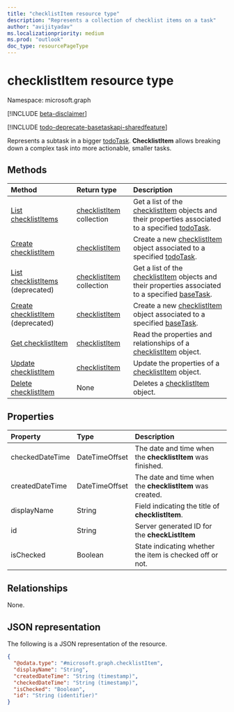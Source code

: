 ```yaml
---
title: "checklistItem resource type"
description: "Represents a collection of checklist items on a task"
author: "avijityadav"
ms.localizationpriority: medium
ms.prod: "outlook"
doc_type: resourcePageType
---
```


# checklistItem resource type

Namespace: microsoft.graph

[!INCLUDE [beta-disclaimer](../../includes/beta-disclaimer.md)]

[!INCLUDE [todo-deprecate-basetaskapi-sharedfeature](../includes/todo-deprecate-basetaskapi-sharedfeature.md)]

Represents a subtask in a bigger [todoTask](./todotask.md). **ChecklistItem** allows breaking down a complex task into more actionable, smaller tasks. 

## Methods
|Method|Return type|Description|
|:---|:---|:---|
|[List checklistItems](../api/todotask-list-checklistitems.md)|[checklistItem](../resources/checklistitem.md) collection|Get a list of the [checklistItem](../resources/checklistitem.md) objects and their properties associated to a specified [todoTask](./todotask.md).|
|[Create checklistItem](../api/todotask-post-checklistitems.md)|[checklistItem](../resources/checklistitem.md)|Create a new [checklistItem](../resources/checklistitem.md) object associated to a specified [todoTask](./todotask.md).|
|[List checklistItems](../api/basetask-list-checklistitems.md) (deprecated)|[checklistItem](../resources/checklistitem.md) collection|Get a list of the [checklistItem](../resources/checklistitem.md) objects and their properties associated to a specified [baseTask](./basetask.md).|
|[Create checklistItem](../api/basetask-post-checklistitems.md) (deprecated)|[checklistItem](../resources/checklistitem.md)|Create a new [checklistItem](../resources/checklistitem.md) object associated to a specified [baseTask](./basetask.md).|
|[Get checklistItem](../api/checklistitem-get.md)|[checklistItem](../resources/checklistitem.md)|Read the properties and relationships of a [checklistItem](../resources/checklistitem.md) object.|
|[Update checklistItem](../api/checklistitem-update.md)|[checklistItem](../resources/checklistitem.md)|Update the properties of a [checklistItem](../resources/checklistitem.md) object.|
|[Delete checklistItem](../api/checklistitem-delete.md)|None|Deletes a [checklistItem](../resources/checklistitem.md) object.|

## Properties
|Property|Type|Description|
|:---|:---|:---|
|checkedDateTime|DateTimeOffset|The date and time when the **checklistItem** was finished.|
|createdDateTime|DateTimeOffset|The date and time when the **checklistItem** was created.|
|displayName|String|Field indicating the title of **checklistItem**.|
|id|String|Server generated ID for the **checkListItem**|
|isChecked|Boolean|State indicating whether the item is checked off or not.|

## Relationships
None.

## JSON representation
The following is a JSON representation of the resource.
<!-- {
  "blockType": "resource",
  "keyProperty": "id",
  "@odata.type": "microsoft.graph.checklistItem",
  "openType": false
}
-->
``` json
{
  "@odata.type": "#microsoft.graph.checklistItem",
  "displayName": "String",
  "createdDateTime": "String (timestamp)",
  "checkedDateTime": "String (timestamp)",
  "isChecked": "Boolean",
  "id": "String (identifier)"
}
```

